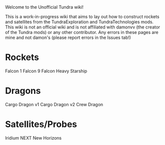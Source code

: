 Welcome to the Unofficial Tundra wiki!

This is a work-in-progress wiki that aims to lay out how to construct rockets and satellites from the TundraExploration and TundraTechnologies mods. This wiki is not an official wiki and is not affiliated with damonvv (the creator of the Tundra mods) or any other contributor. Any errors in these pages are mine and not damon's (please report errors in the Issues tab!)


# Rockets

Falcon 1
Falcon 9
Falcon Heavy
Starship

# Dragons
Cargo Dragon v1
Cargo Dragon v2
Crew Dragon

# Satellites/Probes
Iridium NEXT
New Horizons